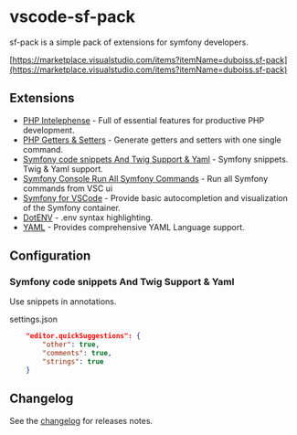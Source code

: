 # vscode-sf-pack
sf-pack is a simple pack of extensions for symfony developers.

[https://marketplace.visualstudio.com/items?itemName=duboiss.sf-pack](https://marketplace.visualstudio.com/items?itemName=duboiss.sf-pack)

## Extensions
- [PHP Intelephense](https://marketplace.visualstudio.com/items?itemName=bmewburn.vscode-intelephense-client) - Full of essential features for productive PHP development.
- [PHP Getters & Setters](https://marketplace.visualstudio.com/items?itemName=phproberto.vscode-php-getters-setters) - Generate getters and setters with one single command.
- [Symfony code snippets And Twig Support & Yaml](https://marketplace.visualstudio.com/items?itemName=nadim-vscode.symfony-code-snippets) - Symfony snippets. Twig & Yaml support.
- [Symfony Console Run All Symfony Commands](https://marketplace.visualstudio.com/items?itemName=nadim-vscode.symfony-super-console) - Run all Symfony commands from VSC ui
- [Symfony for VSCode](https://marketplace.visualstudio.com/items?itemName=TheNouillet.symfony-vscode) - Provide basic autocompletion and visualization of the Symfony container.
- [DotENV](https://marketplace.visualstudio.com/items?itemName=mikestead.dotenv) - .env syntax highlighting.
- [YAML](https://marketplace.visualstudio.com/items?itemName=redhat.vscode-yaml) - Provides comprehensive YAML Language support.

## Configuration
### Symfony code snippets And Twig Support & Yaml
Use snippets in annotations.

settings.json
```json
    "editor.quickSuggestions": {
        "other": true,
        "comments": true,
        "strings": true
    }
```

## Changelog
See the [changelog](https://github.com/DuboisS/vscode-sf-pack/blob/master/CHANGELOG.md) for releases notes.
